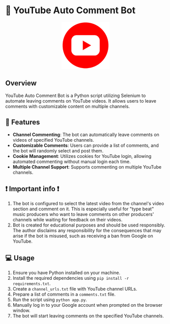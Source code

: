 # 🔴 YouTube Auto Comment Bot

<p align="center">
  <img src="ytlogo.png" alt="Logo" width="150">
</p>

## Overview

YouTube Auto Comment Bot is a Python script utilizing Selenium to automate leaving comments on YouTube videos. It allows users to leave comments with customizable content on multiple channels.

## 🌟 Features

- **Channel Commenting**: The bot can automatically leave comments on videos of specified YouTube channels.
- **Customizable Comments**: Users can provide a list of comments, and the bot will randomly select and post them.
- **Cookie Management**: Utilizes cookies for YouTube login, allowing automated commenting without manual login each time.
- **Multiple Channel Support**: Supports commenting on multiple YouTube channels.

## ❗ Important info ❗

1) The bot is configured to select the latest video from the channel's video section and comment on it. This is especially useful for "type beat" music producers who want to leave comments on other producers' channels while waiting for feedback on their videos.
2) Bot is created for educational purposes and should be used responsibly. The author disclaims any responsibility for the consequences that may arise if the bot is misused, such as receiving a ban from Google on YouTube.

## 💻 Usage

1. Ensure you have Python installed on your machine.
2. Install the required dependencies using `pip install -r requirements.txt`.
3. Create a `channel_urls.txt` file with YouTube channel URLs.
4. Prepare a list of comments in a `comments.txt` file.
5. Run the script using `python app.py`.
6. Manually log in to your Google account when prompted on the browser window.
7. The bot will start leaving comments on the specified YouTube channels.
